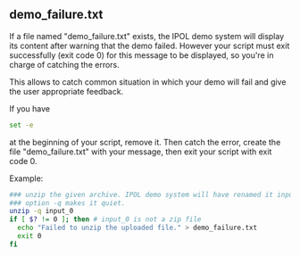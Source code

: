 demo_failure.txt
----------------

If a file named "demo_failure.txt" exists, the IPOL demo system will display
its content after warning that the demo failed.
However your script must exit successfully (exit code 0) for this message to be
displayed, so you're in charge of catching the errors.

This allows to catch common situation in which your demo will fail and give the
user appropriate feedback.

If you have

```bash
set -e
```

at the beginning of your script, remove it.
Then catch the error, create the file "demo_failure.txt" with your message,
then exit your script with exit code 0.

Example:

```bash
### unzip the given archive. IPOL demo system will have renamed it input_0
### option -q makes it quiet.
unzip -q input_0
if [ $? != 0 ]; then # input_0 is not a zip file
  echo "Failed to unzip the uploaded file." > demo_failure.txt
  exit 0
fi
```
